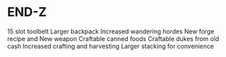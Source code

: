 # END-Z
15 slot toolbelt
Larger backpack
Increased wandering hordes
New forge recipe and New weapon
Craftable canned foods
Craftable dukes from old cash
Increased crafting and harvesting
Larger stacking for convenience

